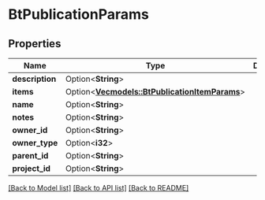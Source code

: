 # BtPublicationParams

## Properties

Name | Type | Description | Notes
------------ | ------------- | ------------- | -------------
**description** | Option<**String**> |  | [optional]
**items** | Option<[**Vec<models::BtPublicationItemParams>**](BTPublicationItemParams.md)> |  | [optional]
**name** | Option<**String**> |  | [optional]
**notes** | Option<**String**> |  | [optional]
**owner_id** | Option<**String**> |  | [optional]
**owner_type** | Option<**i32**> |  | [optional]
**parent_id** | Option<**String**> |  | [optional]
**project_id** | Option<**String**> |  | [optional]

[[Back to Model list]](../README.md#documentation-for-models) [[Back to API list]](../README.md#documentation-for-api-endpoints) [[Back to README]](../README.md)


